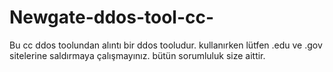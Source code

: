 # Newgate-ddos-tool-cc-
Bu cc ddos toolundan alıntı bir ddos tooludur.
kullanırken lütfen .edu ve .gov sitelerine saldırmaya çalışmayınız.
bütün sorumluluk size aittir.
